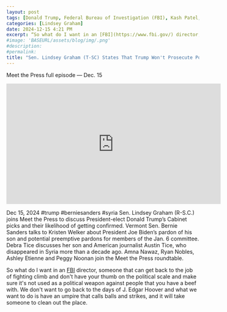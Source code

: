 ```yaml
---
layout: post
tags: [Donald Trump, Federal Bureau of Investigation (FBI), Kash Patel, Enemies Within, Meet the Press, Kristen Welker,  Syria, politics, Amna Nawaz, Ryan Nobles, Ashley Etienne and Peggy Noonan]
categories: [Lindsey Graham]
date: 2024-12-15 4:21 PM
excerpt: “So what do I want in an [FBI](https://www.fbi.gov/) director, someone that can get back to the job of fighting climb and don't have your thumb on the political scale and make sure it's not used as a political weapon against people that you have a beef with. We don't want to go back to the days of J. Edgar Hoover and what we want to do is have an umpire that calls balls and strikes, and it will take someone to clean out the place.” – Sen. Lindsey Graham (T-SC)"
#image: 'BASEURL/assets/blog/img/.png'
#description:
#permalink:
title: "Sen. Lindsey Graham (T-SC) States That Trump Won't Prosecute Political Enemies. Yea, Right!"
---
```



Meet the Press full episode — Dec. 15

<iframe width="560" height="315" src="https://www.youtube.com/embed/Lk1uSCDCQ5M?si=48USRI2vCIMHfkpR&amp;start=301" title="YouTube video player" frameborder="0" allow="accelerometer; autoplay; clipboard-write; encrypted-media; gyroscope; picture-in-picture; web-share" referrerpolicy="strict-origin-when-cross-origin" allowfullscreen></iframe>

Dec 15, 2024 #trump #berniesanders #syria
Sen. Lindsey Graham (R-S.C.) joins Meet the Press to discuss President-elect Donald Trump’s Cabinet picks and their likelihood of getting confirmed. Vermont Sen. Bernie Sanders talks to Kristen Welker about President Joe Biden’s pardon of his son and potential preemptive pardons for members of the Jan. 6 committee. Debra Tice discusses her son and American journalist Austin Tice, who disappeared in Syria more than a decade ago. Amna Nawaz, Ryan Nobles, Ashley Etienne and Peggy Noonan join the Meet the Press roundtable.

So what do I want in an [FBI](https://www.fbi.gov/) director, someone that can get back to the job of fighting climb and don't have your thumb on the political scale and make sure it's not used as a political weapon against people that you have a beef with. We don't want to go back to the days of J. Edgar Hoover and what we want to do is have an umpire that calls balls and strikes, and it will take someone to clean out the place. 
